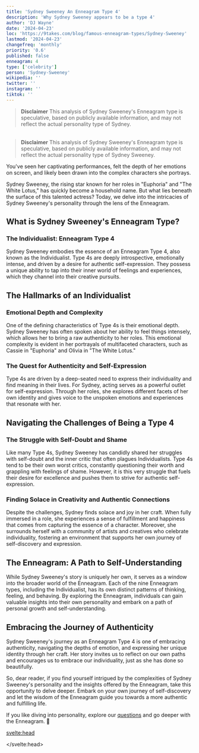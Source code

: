 ```yaml
---
title: 'Sydney Sweeney An Enneagram Type 4'
description: 'Why Sydney Sweeney appears to be a type 4'
author: 'DJ Wayne'
date: '2024-04-23'
loc: 'https://9takes.com/blog/famous-enneagram-types/Sydney-Sweeney'
lastmod: '2024-04-23'
changefreq: 'monthly'
priority: '0.6'
published: false
enneagram: 4
type: ['celebrity']
person: 'Sydney-Sweeney'
wikipedia: ''
twitter: ''
instagram: ''
tiktok: ''
---
```


<!--
    childhood and upbringing
    first big success
    style habits and quirks that relate to their personality type
    stressful moments in their life and how they handled them
    comfort- moments in their life where they are doing well and killing it
-->
<!-- // keywords:  -->

<script>
	// import  PopCard  from "../../../lib/components/atoms/PopCard.svelte";
</script>

> **Disclaimer** This analysis of Sydney Sweeney's Enneagram type is speculative, based on publicly available information, and may not reflect the actual personality type of Sydney.

<div
	style="display: flex;
    justify-content: center;
    margin: 1rem 0;
	"
>
	<!-- <PopCard
		image={`/types/4s/${'Sydney-Sweeney'}.webp`}
		showIcon={false}
		displayText="Sydney Sweeney"
		subtext=""
	/> -->
</div>

> **Disclaimer** This analysis of Sydney Sweeney's Enneagram type is speculative, based on publicly available information, and may not reflect the actual personality type of Sydney Sweeney.

<p class="firstLetter">You've seen her captivating performances, felt the depth of her emotions on screen, and likely been drawn into the complex characters she portrays.</p>

Sydney Sweeney, the rising star known for her roles in "Euphoria" and "The White Lotus," has quickly become a household name. But what lies beneath the surface of this talented actress? Today, we delve into the intricacies of Sydney Sweeney's personality through the lens of the Enneagram.

## What is Sydney Sweeney's Enneagram Type?

### The Individualist: Enneagram Type 4

Sydney Sweeney embodies the essence of an Enneagram Type 4, also known as the Individualist. Type 4s are deeply introspective, emotionally intense, and driven by a desire for authentic self-expression. They possess a unique ability to tap into their inner world of feelings and experiences, which they channel into their creative pursuits.

## The Hallmarks of an Individualist

### Emotional Depth and Complexity

One of the defining characteristics of Type 4s is their emotional depth. Sydney Sweeney has often spoken about her ability to feel things intensely, which allows her to bring a raw authenticity to her roles. This emotional complexity is evident in her portrayals of multifaceted characters, such as Cassie in "Euphoria" and Olivia in "The White Lotus."

### The Quest for Authenticity and Self-Expression

Type 4s are driven by a deep-seated need to express their individuality and find meaning in their lives. For Sydney, acting serves as a powerful outlet for self-expression. Through her roles, she explores different facets of her own identity and gives voice to the unspoken emotions and experiences that resonate with her.

## Navigating the Challenges of Being a Type 4

### The Struggle with Self-Doubt and Shame

Like many Type 4s, Sydney Sweeney has candidly shared her struggles with self-doubt and the inner critic that often plagues Individualists. Type 4s tend to be their own worst critics, constantly questioning their worth and grappling with feelings of shame. However, it is this very struggle that fuels their desire for excellence and pushes them to strive for authentic self-expression.

### Finding Solace in Creativity and Authentic Connections

Despite the challenges, Sydney finds solace and joy in her craft. When fully immersed in a role, she experiences a sense of fulfillment and happiness that comes from capturing the essence of a character. Moreover, she surrounds herself with a community of artists and creatives who celebrate individuality, fostering an environment that supports her own journey of self-discovery and expression.

## The Enneagram: A Path to Self-Understanding

While Sydney Sweeney's story is uniquely her own, it serves as a window into the broader world of the Enneagram. Each of the nine Enneagram types, including the Individualist, has its own distinct patterns of thinking, feeling, and behaving. By exploring the Enneagram, individuals can gain valuable insights into their own personality and embark on a path of personal growth and self-understanding.

## Embracing the Journey of Authenticity

Sydney Sweeney's journey as an Enneagram Type 4 is one of embracing authenticity, navigating the depths of emotion, and expressing her unique identity through her craft. Her story invites us to reflect on our own paths and encourages us to embrace our individuality, just as she has done so beautifully.

So, dear reader, if you find yourself intrigued by the complexities of Sydney Sweeney's personality and the insights offered by the Enneagram, take this opportunity to delve deeper. Embark on your own journey of self-discovery and let the wisdom of the Enneagram guide you towards a more authentic and fulfilling life.

If you like diving into personality, explore our <a href="/questions" >questions</a> and go deeper with the Enneagram. 🚀

<svelte:head>

<script type="application/ld+json">

</script>

</svelte:head>

<style lang="scss"></style>
